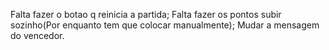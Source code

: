 Falta fazer o botao q reinicia a partida;
Falta fazer os pontos subir sozinho(Por enquanto tem que colocar manualmente);
Mudar a mensagem do vencedor.
